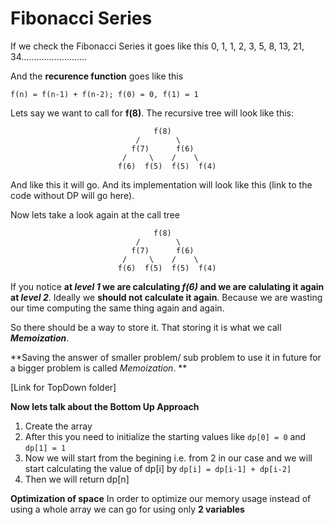 # Fibonacci Series

If we check the Fibonacci Series it goes like this
0, 1, 1, 2, 3, 5, 8, 13, 21, 34..........................

And the **recurence function** goes like this

`f(n) = f(n-1) + f(n-2); f(0) = 0, f(1) = 1`

Lets say we want to call for **f(8)**. The recursive tree will look like this:
```
                                f(8)
						    /        \
						   f(7)      f(6)
						 /     \    /    \
						f(6)  f(5)  f(5)  f(4)
```

And like this it will go.
And its implementation will look like this (link to the code without DP will go here).

Now lets take a look again at the call tree
```
                                f(8)
						    /        \
						   f(7)      f(6)
						 /     \    /    \
						f(6)  f(5)  f(5)  f(4)
```

If you notice **at  *level 1* we are calculating *f(6)* and we are calulating it again at *level 2***.
Ideally we **should not calculate it again**. Because we are wasting our time computing the same thing again and again.

So there should be a way to store it. That storing it is what we call ***Memoization***.

**Saving the answer of smaller problem/ sub problem to use it in future for a bigger problem is called *Memoization*. **

[Link for TopDown folder]

**Now lets talk about the Bottom Up Approach**
1. Create the array
2. After this you need to initialize the starting values like `dp[0] = 0` and `dp[1] = 1`
3. Now we will start from the begining i.e. from 2 in our case and we will start calculating the value of dp[i] by `dp[i] = dp[i-1] + dp[i-2]`
4. Then we will return dp[n]

**Optimization of space**
In order to optimize our memory usage instead of using a whole array we can go for using only **2 variables**
